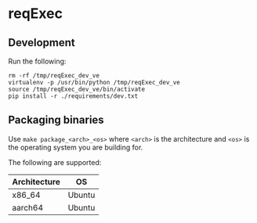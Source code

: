 # reqExec

## Development

Run the following:

```
rm -rf /tmp/reqExec_dev_ve
virtualenv -p /usr/bin/python /tmp/reqExec_dev_ve
source /tmp/reqExec_dev_ve/bin/activate
pip install -r ./requirements/dev.txt
```

## Packaging binaries

Use `make package_<arch>_<os>` where `<arch>` is the architecture and `<os>` is the operating system you are building for.

The following are supported:

| Architecture  | OS     |
| ------------- |:------:|
| x86_64        | Ubuntu |
| aarch64       | Ubuntu |
